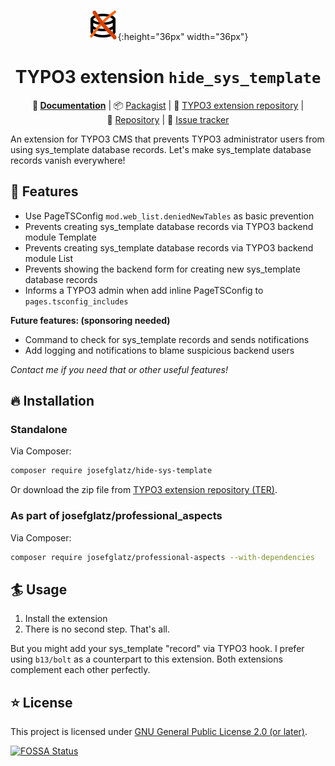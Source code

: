 <div align="center">

![Extension icon](Resources/Public/Icons/Extension.svg){:height="36px" width="36px"}

# TYPO3 extension `hide_sys_template`

**:orange_book:&nbsp;[Documentation](https://docs.typo3.org/p/josefglatz/hide-sys-template/main/en-us/)** |
:package:&nbsp;[Packagist](https://packagist.org/packages/josefglatz/hide-sys-template) |
:hatched_chick:&nbsp;[TYPO3 extension repository](https://extensions.typo3.org/extension/hide_sys_template) |
:floppy_disk:&nbsp;[Repository](https://github.com/josefglatz/hide_sys_template) |
:bug:&nbsp;[Issue tracker](https://github.com/josefglatz/hide_sys_template/issues)

</div>

An extension for TYPO3 CMS that prevents TYPO3 administrator users from using sys_template database records. Let's make
sys_template database records vanish everywhere!

## :rocket: Features

* Use PageTSConfig `mod.web_list.deniedNewTables` as basic prevention
* Prevents creating sys_template database records via TYPO3 backend module Template
* Prevents creating sys_template database records via TYPO3 backend module List
* Prevents showing the backend form for creating new sys_template database records
* Informs a TYPO3 admin when add inline PageTSConfig to `pages.tsconfig_includes`

**Future features: (sponsoring needed)**

* Command to check for sys_template records and sends notifications
* Add logging and notifications to blame suspicious backend users

_Contact me if you need that or other useful features!_

## :fire: Installation

### Standalone

Via Composer:

```bash
composer require josefglatz/hide-sys-template
```

Or download the zip file from
[TYPO3 extension repository (TER)](https://extensions.typo3.org/extension/hide_sys_template).

### As part of josefglatz/professional_aspects

Via Composer:

```bash
composer require josefglatz/professional-aspects --with-dependencies
```

## 🏄‍ Usage

1. Install the extension
2. There is no second step. That's all.

But you might add your sys_template "record" via TYPO3 hook. I prefer using `b13/bolt` as a counterpart to this
extension. Both extensions complement each other perfectly.

## :star: License

This project is licensed under [GNU General Public License 2.0 (or later)](LICENSE.md).

[![FOSSA Status](https://app.fossa.com/api/projects/git%2Bgithub.com%2Fjosefglatz%2Fhide_sys_template.svg?type=large)](https://app.fossa.com/projects/git%2Bgithub.com%2Fjosefglatz%2Fhide_sys_template?ref=badge_large)